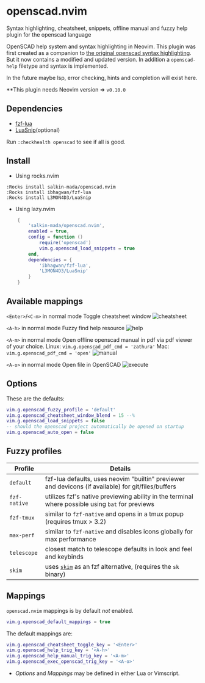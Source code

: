 # openscad.nvim

Syntax highlighting, cheatsheet, snippets, offline manual and fuzzy help plugin for the openscad language

OpenSCAD help system and syntax highlighting in Neovim.
This plugin was first created as a companion to [the original openscad syntax highlighting](https://github.com/sirtaj/vim-openscad).
But it now contains a modified and updated version. In addition a `openscad-help` filetype and syntax is implemented.

In the future maybe lsp, error checking, hints and completion will exist here. 

**This plugin needs Neovim version => `v0.10.0`

## Dependencies

- [fzf-lua](https://github.com/ibhagwan/fzf-lua)
- [LuaSnip](https://github.com/L3MON4D3/LuaSnip)(optional)

Run `:checkhealth openscad` to see if all is good.

## Install

* Using rocks.nvim
```vim
:Rocks install salkin-mada/openscad.nvim
:Rocks install ibhagwan/fzf-lua
:Rocks install L3MON4D3/LuaSnip
```
* Using lazy.nvim

```lua
    {
        'salkin-mada/openscad.nvim',
        enabled = true,
        config = function ()
            require('openscad')
            vim.g.openscad_load_snippets = true
        end,
        dependencies = {
            'ibhagwan/fzf-lua',
            'L3MON4D3/LuaSnip'
        }
    }
```

## Available mappings

`<Enter>`/`<C-m>` in normal mode
Toggle cheatsheet window
![cheatsheet](https://oddodd.org/openscad.nvim-assets/cheatsheet-gifsicled.gif)

`<A-h>` in normal mode
Fuzzy find help resource
![help](https://oddodd.org/openscad.nvim-assets/help-gifsicled.gif)

`<A-m>` in normal mode
Open offline openscad manual in pdf via pdf viewer of your choice.
Linux: `vim.g.openscad_pdf_cmd = 'zathura'`
Mac: `vim.g.openscad_pdf_cmd = 'open'`
![manual](https://oddodd.org/openscad.nvim-assets/manual-gifsicled.gif)

`<A-o>` in normal mode
Open file in OpenSCAD
![execute](https://oddodd.org/openscad.nvim-assets/execute-gifsicled.gif)

## Options

These are the defaults:
```lua
vim.g.openscad_fuzzy_profile = 'default'
vim.g.openscad_cheatsheet_window_blend = 15 --%
vim.g.openscad_load_snippets = false
-- should the openscad project automatically be opened on startup
vim.g.openscad_auto_open = false
```

## Fuzzy profiles

| Profile          | Details                                    |
| ---------------- | ------------------------------------------ |
| `default`          | fzf-lua defaults, uses neovim "builtin" previewer and devicons (if available) for git/files/buffers |
| `fzf-native`       | utilizes fzf's native previewing ability in the terminal where possible using `bat` for previews |
| `fzf-tmux`         | similar to `fzf-native` and opens in a tmux popup (requires tmux > 3.2) |
| `max-perf`         | similar to `fzf-native` and disables icons globally for max performance |
| `telescope`        | closest match to telescope defaults in look and feel and keybinds |
| `skim`             | uses [`skim`](https://github.com/lotabout/skim) as an fzf alternative, (requires the `sk` binary) |

## Mappings

`openscad.nvim` mappings is by default *not* enabled.

```lua
vim.g.openscad_default_mappings = true
```

The default mappings are:
```lua
vim.g.openscad_cheatsheet_toggle_key = '<Enter>'
vim.g.openscad_help_trig_key = '<A-h>'
vim.g.openscad_help_manual_trig_key = '<A-m>'
vim.g.openscad_exec_openscad_trig_key = '<A-o>'
```

* *Options* and *Mappings* may be defined in either Lua or Vimscript.
